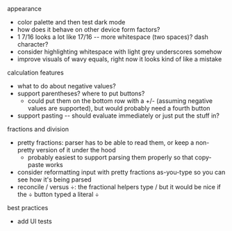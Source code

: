 appearance
- color palette and then test dark mode
- how does it behave on other device form factors?
- 1 7/16 looks a lot like 17/16 -- more whitespace (two spaces)? dash character?
- consider highlighting whitespace with light grey underscores somehow
- improve visuals of wavy equals, right now it looks kind of like a mistake

calculation features
- what to do about negative values?
- support parentheses? where to put buttons?
    - could put them on the bottom row with a +/- (assuming negative values are supported), but would probably need a fourth button
- support pasting -- should evaluate immediately or just put the stuff in?

fractions and division
- pretty fractions: parser has to be able to read them, or keep a non-pretty version of it under the hood
    - probably easiest to support parsing them properly so that copy-paste works
- consider reformatting input with pretty fractions as-you-type so you can see how it's being parsed
- reconcile / versus ÷: the fractional helpers type / but it would be nice if the ÷ button typed a literal ÷

best practices
- add UI tests
